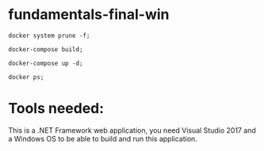 # fundamentals-final-win

```
docker system prune -f;

docker-compose build;

docker-compose up -d;

docker ps;

```

# Tools needed:

This is a .NET Framework web application, you need Visual Studio 2017 and a Windows OS to be able 
to build and run this application.
